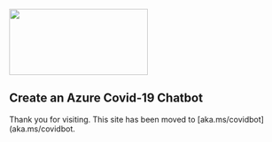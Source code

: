 <a href="https://www.microsoft.com"><img src="/docs/images/Microsoft-logo_rgb_c-gray-1024x459.png" width="250" height="120"/></a>

## Create an Azure Covid-19 Chatbot

Thank you for visiting. This site has been moved to [aka.ms/covidbot](aka.ms/covidbot.
